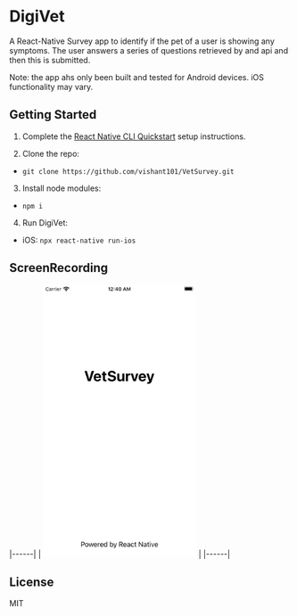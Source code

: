 # DigiVet 
A React-Native Survey app to identify if the pet of a user is showing any symptoms. The user answers a series of questions retrieved by and api and then this is submitted.

Note: the app ahs only been built and tested for Android devices. iOS functionality may vary.


## Getting Started
1. Complete the [React Native CLI Quickstart](https://facebook.github.io/react-native/docs/getting-started.html) setup instructions.

2. Clone the repo:
- `git clone https://github.com/vishant101/VetSurvey.git`

3. Install node modules:
- `npm i`

4. Run DigiVet:
- iOS: `npx react-native run-ios`

## ScreenRecording

|------|
| <img src="https://github.com/vishant101/VetSurvey/blob/master/Recording.gif" width="275" alt="Recording" title="Recording" /> |
|------|

## License
MIT
